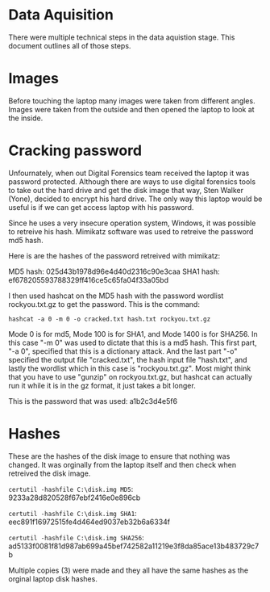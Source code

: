 # Data Aquisition

There were multiple technical steps in the data aquistion stage. This document outlines all of those steps.

# Images

Before touching the laptop many images were taken from different angles. Images were taken from the outside and then opened the laptop to look at the inside.

# Cracking password

Unfournately, when out Digital Forensics team received the laptop it was password protected. Although there are ways to use digital forensics tools to take out the hard drive and get the disk image that way, Sten Walker (Yone), decided to encrypt his hard drive. The only way this laptop would be useful is if we can get access laptop with his password.

Since he uses a very insecure operation system, Windows, it was possible to retreive his hash. Mimikatz software was used to retreive the password md5 hash.

Here is are the hashes of the password retreived with mimikatz:

MD5 hash: 025d43b1978d96e4d40d2316c90e3caa 
SHA1 hash: ef678205593788329ff416ce5c65fa04f33a05bd

I then used hashcat on the MD5 hash with the password wordlist rockyou.txt.gz to get the password. This is the command:

```hashcat -a 0 -m 0 -o cracked.txt hash.txt rockyou.txt.gz```

Mode 0 is for md5, Mode 100 is for SHA1, and Mode 1400 is for SHA256. In this case "-m 0" was used to dictate that this is a md5 hash. This first part, "-a 0", specified that this is a dictionary attack. And the last part "-o" specified the output file "cracked.txt", the hash input file "hash.txt", and lastly the wordlist which in this case is "rockyou.txt.gz". Most might think that you have to use "gunzip" on rockyou.txt.gz, but hashcat can actually run it while it is in the gz format, it just takes a bit longer.

This is the password that was used: a1b2c3d4e5f6

# Hashes

These are the hashes of the disk image to ensure that nothing was changed. It was orginally from the laptop itself and then check when retreived the disk image.

```certutil -hashfile C:\disk.img MD5```: 9233a28d820528f67ebf2416e0e896cb

```certutil -hashfile C:\disk.img SHA1```: eec891f16972515fe4d464ed9037eb32b6a6334f 

```certutil -hashfile C:\disk.img SHA256```: ad5133f0081f81d987ab699a45bef742582a11219e3f8da85ace13b483729c7b

Multiple copies (3) were made and they all have the same hashes as the orginal laptop disk hashes.
